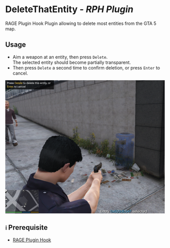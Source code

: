 ﻿# DeleteThatEntity - *RPH Plugin*

RAGE Plugin Hook Plugin allowing to delete most entities from the GTA 5 map.

## Usage
- Aim a weapon at an entity, then press `Delete`.  
  The selected entity should become partially transparent.
- Then press `Delete` a second time to confirm deletion, or press `Enter` to cancel.


![Overview screenshot](example.png)

## `ℹ` Prerequisite
- [RAGE Plugin Hook](https://ragepluginhook.net/Downloads.aspx)
